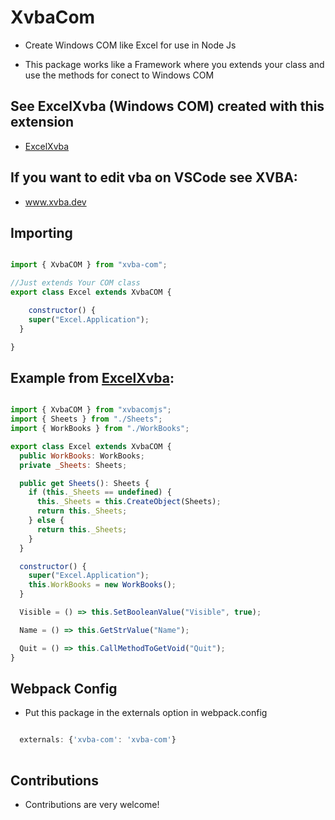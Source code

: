 # XvbaCom

- Create Windows COM like Excel for use in Node Js

- This package works like a Framework where you extends your class 
and use the methods for conect to Windows COM 

## See ExcelXvba (Windows COM) created with this extension

- <a href="https://www.npmjs.com/package/excel-xvba">ExcelXvba</a> 

## If you want to edit vba on VSCode see XVBA:

- <a href="https://xvba-repository.web.app/"> www.xvba.dev</a> 

## Importing


```javascript

import { XvbaCOM } from "xvba-com";

//Just extends Your COM class 
export class Excel extends XvbaCOM {

    constructor() {
    super("Excel.Application");
  }

}


```

## Example from <a href="https://www.npmjs.com/package/excel-xvba">ExcelXvba</a>:


```javascript

import { XvbaCOM } from "xvbacomjs";
import { Sheets } from "./Sheets";
import { WorkBooks } from "./WorkBooks";

export class Excel extends XvbaCOM {
  public WorkBooks: WorkBooks;
  private _Sheets: Sheets;

  public get Sheets(): Sheets {
    if (this._Sheets == undefined) {
      this._Sheets = this.CreateObject(Sheets);
      return this._Sheets;
    } else {
      return this._Sheets;
    }
  }

  constructor() {
    super("Excel.Application");
    this.WorkBooks = new WorkBooks();
  }

  Visible = () => this.SetBooleanValue("Visible", true);

  Name = () => this.GetStrValue("Name");

  Quit = () => this.CallMethodToGetVoid("Quit");
}

```

## Webpack Config

- Put this package in the externals option in webpack.config

```javascript

  externals: {'xvba-com': 'xvba-com'}
  
```


## Contributions

- Contributions are very welcome!